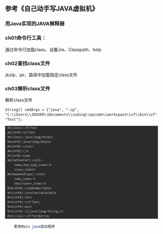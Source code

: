 ## 参考《自己动手写JAVA虚拟机》

### 用Java实现的JAVA解释器

### ch01命令行工具：
通过命令行加载class、设置Jre、Classpath、help
### ch02查找class文件
从zip、jar、路径中加载指定class文件
### ch03解析class文件
解析class文件
```aidl
String[] cmdArgs = {"java", "-cp", "C:\\Users\\JDUSER\\Documents\\coding\\mycode\\workspace\\xf\\bin\\xf", "Test"};
```
![demo](/img/demo.png)

```java
    更改Main.java启动程序
```
